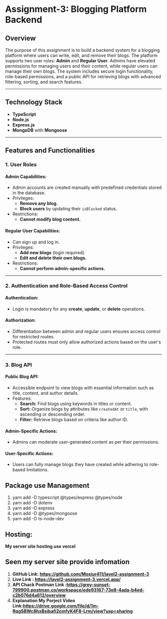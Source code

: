 # Assignment-3: Blogging Platform Backend

## Overview

The purpose of this assignment is to build a backend system for a blogging platform where users can write, edit, and remove their blogs. The platform supports two user roles: **Admin** and **Regular User**. Admins have elevated permissions for managing users and their content, while regular users can manage their own blogs. The system includes secure login functionality, role-based permissions, and a public API for retrieving blogs with advanced filtering, sorting, and search features.

---

## Technology Stack

- **TypeScript**
- **Node.js**
- **Express.js**
- **MongoDB** with **Mongoose**

---

## Features and Functionalities

### 1. User Roles

#### Admin Capabilities:
- Admin accounts are created manually with predefined credentials stored in the database.
- Privileges:
  - **Remove any blog.**
  - **Block users** by updating their `isBlocked` status.
- Restrictions:
  - **Cannot modify blog content.**

#### Regular User Capabilities:
- Can sign up and log in.
- Privileges:
  - **Add new blogs** (login required).
  - **Edit and delete their own blogs.**
- Restrictions:
  - **Cannot perform admin-specific actions.**

---

### 2. Authentication and Role-Based Access Control

#### Authentication:
- Login is mandatory for any **create**, **update**, or **delete** operations.

#### Authorization:
- Differentiation between admin and regular users ensures access control for restricted routes.
- Protected routes must only allow authorized actions based on the user's role.

---

### 3. Blog API

#### Public Blog API:
- Accessible endpoint to view blogs with essential information such as title, content, and author details.
- Features:
  - **Search:** Find blogs using keywords in titles or content.
  - **Sort:** Organize blogs by attributes like `createdAt` or `title`, with ascending or descending order.
  - **Filter:** Retrieve blogs based on criteria like author ID.

#### Admin-Specific Actions:
- Admins can moderate user-generated content as per their permissions.

#### User-Specific Actions:
- Users can fully manage blogs they have created while adhering to role-based limitations.


## Package use Management 
1. yarn add -D typescript @types/express @types/node
2. yarn add -D dotenv
3. yarn add -D express
4. yarn add -D @types/mongoose
5. yarn add -D ts-node-dev

## Hosting: 
**My server site hosting use vercel**

## Seen my server site provide infomation
1. **GitHub Link: https://github.com/Mosiur411/lavel2-assignment-3**
2. **Live Link : https://lavel2-assignment-3.vercel.app/**
3. **API Chack Postman Link :https://grey-sunset-799900.postman.co/workspace/ede93167-73e8-4ada-b4ed-c2b076d4a612/overview**
3. **Explanation My Porject Video Link:https://drive.google.com/file/d/1m-RqgSBWc8hxBsibafi2cmfyK4F8-Lrm/view?usp=sharing**



